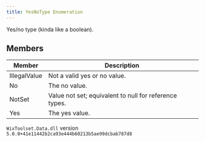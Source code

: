 ```yaml
---
title: YesNoType Enumeration
---
```

Yes/no type (kinda like a boolean).
## Members
| Member | Description |
| ------ | ----------- |
| IllegalValue | Not a valid yes or no value. |
| No | The no value. |
| NotSet | Value not set; equivalent to null for reference types. |
| Yes | The yes value. |
`WixToolset.Data.dll` version `5.0.0+41e11442b2ca93e444b60213b5ae99dcbab787d8`
